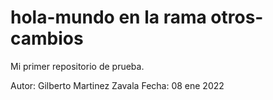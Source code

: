 # hola-mundo en la rama otros-cambios
Mi primer repositorio de prueba.

Autor: Gilberto Martinez Zavala
Fecha: 08 ene 2022
